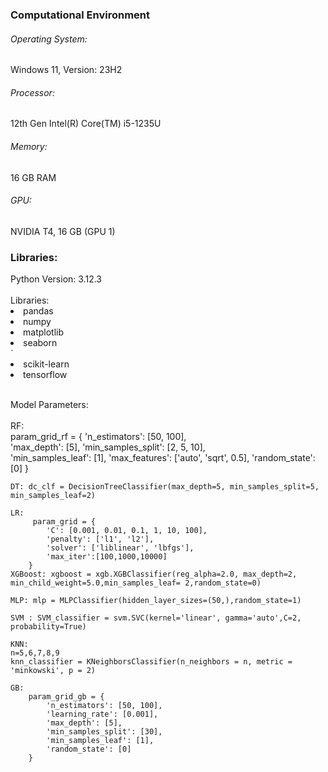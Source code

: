 <h3> Computational Environment</h3>
<h6>Operating System:</h6> Windows 11, Version: 23H2
<h6>Processor:</h6> 12th Gen Intel(R) Core(TM) i5-1235U
<h6>Memory:</h6> 16 GB RAM
<h6>GPU:</h6> NVIDIA T4, 16 GB (GPU 1)
<h3> Libraries: </h3>
Python Version: 3.12.3 <br><br>
Libraries:<br>
	<li>pandas</li>
	<li>numpy</li> 
 	<li>matplotlib</li>
  	<li>seaborn</li>
   `	<li>scikit-learn</li>
   	<li>tensorflow</li>
<br>

Model Parameters: <br> <br>
	RF: <br>
		param_grid_rf = {
		    'n_estimators': [50, 100],  
		    'max_depth': [5], 
		    'min_samples_split': [2, 5, 10],  
		    'min_samples_leaf': [1],
		    'max_features': ['auto', 'sqrt', 0.5],
		    'random_state': [0]
		}

  
	DT: dc_clf = DecisionTreeClassifier(max_depth=5, min_samples_split=5, min_samples_leaf=2)
 
	LR: 
		 param_grid = {
		    'C': [0.001, 0.01, 0.1, 1, 10, 100],
		    'penalty': ['l1', 'l2'],
		    'solver': ['liblinear', 'lbfgs'],
		    'max_iter':[100,1000,10000]
		}
	XGBoost: xgboost = xgb.XGBClassifier(reg_alpha=2.0, max_depth=2, min_child_weight=5.0,min_samples_leaf= 2,random_state=0)
 
	MLP: mlp = MLPClassifier(hidden_layer_sizes=(50,),random_state=1)

	SVM : SVM_classifier = svm.SVC(kernel='linear', gamma='auto',C=2, probability=True)
	
 	KNN:
	n=5,6,7,8,9
	knn_classifier = KNeighborsClassifier(n_neighbors = n, metric = 'minkowski', p = 2)

	GB:
		param_grid_gb = {
		    'n_estimators': [50, 100],
		    'learning_rate': [0.001],
		    'max_depth': [5],
		    'min_samples_split': [30],
		    'min_samples_leaf': [1],
		    'random_state': [0]
		}
